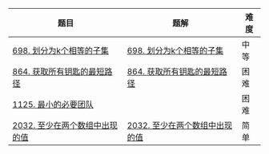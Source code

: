 | 题目                                                         | 题解                                                         | 难度 |
| ------------------------------------------------------------ | ------------------------------------------------------------ | ---- |
| [698. 划分为k个相等的子集](https://leetcode.cn/problems/partition-to-k-equal-sum-subsets/) | [698. 划分为k个相等的子集](https://github.com/ZonzeeLi/LeetCode/blob/master/index/691-700/698.%20%E5%88%92%E5%88%86%E4%B8%BAk%E4%B8%AA%E7%9B%B8%E7%AD%89%E7%9A%84%E5%AD%90%E9%9B%86.md) | 中等 |
| [864. 获取所有钥匙的最短路径](https://leetcode.cn/problems/shortest-path-to-get-all-keys/) | [864. 获取所有钥匙的最短路径](https://github.com/ZonzeeLi/LeetCode/blob/master/index/861-870/864.%20%E8%8E%B7%E5%8F%96%E6%89%80%E6%9C%89%E9%92%A5%E5%8C%99%E7%9A%84%E6%9C%80%E7%9F%AD%E8%B7%AF%E5%BE%84.md) | 困难 |
| [1125. 最小的必要团队](https://leetcode.cn/problems/smallest-sufficient-team/) |                                                              | 困难 |
| [2032. 至少在两个数组中出现的值](https://leetcode.cn/problems/two-out-of-three/) | [2032. 至少在两个数组中出现的值](https://github.com/ZonzeeLi/LeetCode/blob/master/index/2031-2040/2032.%20%E8%87%B3%E5%B0%91%E5%9C%A8%E4%B8%A4%E4%B8%AA%E6%95%B0%E7%BB%84%E4%B8%AD%E5%87%BA%E7%8E%B0%E7%9A%84%E5%80%BC.md) | 简单 |

